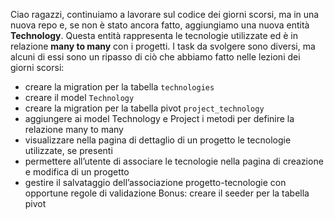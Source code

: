 
Ciao ragazzi,
continuiamo a lavorare sul codice dei giorni scorsi, ma in una nuova repo e, se non è stato ancora fatto, aggiungiamo una nuova entità **Technology**. Questa entità rappresenta le tecnologie utilizzate ed è in relazione **many to many** con i progetti.
I task da svolgere sono diversi, ma alcuni di essi sono un ripasso di ciò che abbiamo fatto nelle lezioni dei giorni scorsi:
- creare la migration per la tabella `technologies`
- creare il model `Technology`
- creare la migration per la tabella pivot `project_technology`
- aggiungere ai model Technology e Project i metodi per definire la relazione many to many
- visualizzare nella pagina di dettaglio di un progetto le tecnologie utilizzate, se presenti
- permettere all’utente di associare le tecnologie nella pagina di creazione e modifica di un progetto
- gestire il salvataggio dell’associazione progetto-tecnologie con opportune regole di validazione
Bonus:
creare il seeder per la tabella pivot
